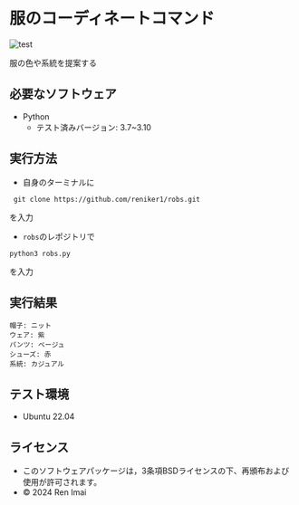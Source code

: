 # 服のコーディネートコマンド

![test](https://github.com/reniker1/robs/actions/workflows/test.yml/badge.svg)

服の色や系統を提案する

## 必要なソフトウェア

* Python
  * テスト済みバージョン: 3.7~3.10

## 実行方法

* 自身のターミナルに
```
 git clone https://github.com/reniker1/robs.git
```
を入力

*  ```robs```のレポジトリで
```
python3 robs.py
```
を入力

## 実行結果 

```
帽子: ニット
ウェア: 紫
パンツ: ベージュ
シューズ: 赤
系統: カジュアル
```

## テスト環境

* Ubuntu 22.04


## ライセンス

 * このソフトウェアパッケージは，3条項BSDライセンスの下、再頒布および使用が許可されます。
 * © 2024 Ren Imai
